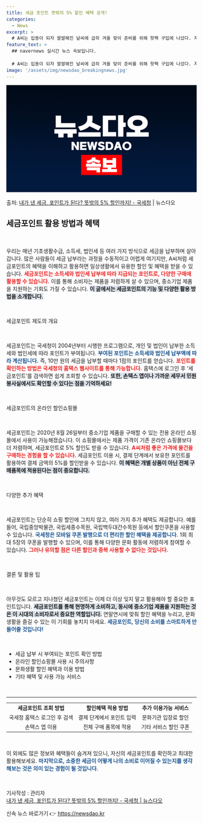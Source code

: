 ```yaml
---
title: 세금 포인트 뜻밖의 5% 할인 혜택 공개!
categories:
  - News
excerpt: >
  # A씨는 입동이 되자 쌀쌀해진 날씨에 급히 겨울 맞이 준비를 위해 핫팩 구입에 나섰다. 저렴하다고 소문난 …
feature_text: >
  ## navernews 실시간 뉴스 속보입니다.

  # A씨는 입동이 되자 쌀쌀해진 날씨에 급히 겨울 맞이 준비를 위해 핫팩 구입에 나섰다. 저렴하다고 소문난 …
image: '/assets/img/newsdao_breakingnews.jpg'
---
```


![뉴스다오 속보](/assets/img/newsdao_breakingnews.jpg)

<p>출처: <a href="https://newsdao.kr/2473" rel="dofollow">내가 낸 세금, 포인트가 된다? 뜻밖의 5% 할인까지! - 국세청</a> | 뉴스다오</p>

<h2 data-ke-size="size26">세금포인트 활용 방법과 혜택</h2>

<p data-ke-size="size16">&nbsp;</p>

우리는 매년 기초생활수급, 소득세, 법인세 등 여러 가지 방식으로 세금을 납부하며 살아갑니다. 많은 사람들이 세금 납부라는 과정을 수동적이고 어렵게 여기지만, A씨처럼 세금포인트의 혜택을 이해하고 활용하면 일상생활에서 유용한 할인 및 혜택을 받을 수 있습니다. <b><span style="color: #ee2323;">세금포인트는 소득세와 법인세 납부에 따라 지급되는 포인트로, 다양한 구매에 활용할 수 있습니다.</span></b> 이를 통해 소비자는 제품을 저렴하게 살 수 있으며, 중소기업 제품을 지원하는 기회도 가질 수 있습니다. <b><span style="background-color: #21538527;">이 글에서는 세금포인트의 기능 및 다양한 활용 방법을 소개합니다.</span></b> 

<p data-ke-size="size16">&nbsp;</p>

세금포인트 제도의 개요

<p data-ke-size="size16">&nbsp;</p>

세금포인트는 국세청이 2004년부터 시행한 프로그램으로, 개인 및 법인이 납부한 소득세와 법인세에 따라 포인트가 부여됩니다. <b><span style="color: #1a5490;">부여된 포인트는 소득세와 법인세 납부액에 따라 계산됩니다.</span></b> 즉, 10만 원의 세금을 납부할 때마다 1점의 포인트를 얻습니다. <b><span style="color: #ee2323;">포인트를 확인하는 방법은 국세청의 홈택스 웹사이트를 통해 가능합니다.</span></b> 홈택스에 로그인 후 ‘세금포인트’를 검색하면 쉽게 조회할 수 있습니다. <b><span style="background-color: #21538527;">또한, 손택스 앱이나 가까운 세무서 민원봉사실에서도 확인할 수 있다는 점을 기억하세요!</span></b>

<p data-ke-size="size16">&nbsp;</p>

세금포인트의 온라인 할인쇼핑몰

<p data-ke-size="size16">&nbsp;</p>

세금포인트는 2020년 8월 26일부터 중소기업 제품을 구매할 수 있는 전용 온라인 쇼핑몰에서 사용이 가능해졌습니다. 이 쇼핑몰에서는 제품 가격이 기존 온라인 쇼핑몰보다 더 저렴하며, 세금포인트로 5% 할인도 받을 수 있습니다. <b><span style="color: #ee2323;">A씨처럼 좋은 가격에 물건을 구매하는 경험을 할 수 있습니다.</span></b> 세금포인트 이용 시, 결제 단계에서 보유한 포인트를 활용하여 결제 금액의 5%를 할인받을 수 있습니다. <b><span style="background-color: #21538527;">이 혜택은 개별 상품이 아닌 전체 구매품목에 적용된다는 점이 중요합니다.</span></b> 

<p data-ke-size="size16">&nbsp;</p>

다양한 추가 혜택

<p data-ke-size="size16">&nbsp;</p>

세금포인트는 단순히 쇼핑 할인에 그치지 않고, 여러 가지 추가 혜택도 제공합니다. 예를 들어, 국립중앙박물관, 국립세종수목원, 국립백두대간수목원 등에서 할인쿠폰을 사용할 수 있습니다. <b><span style="color: #1a5490;">국세청은 모바일 쿠폰 발행으로 더 편리한 할인 혜택을 제공합니다.</span></b> 1회 최대 5장의 쿠폰을 발행할 수 있으며, 이를 통해 다양한 문화 활동에 저렴하게 참여할 수 있습니다. <b><span style="color: #ee2323;">그러나 유의할 점은 다른 할인과 중복 사용할 수 없다는 것입니다.</span></b> 

<p data-ke-size="size16">&nbsp;</p>

결론 및 활용 팁

<p data-ke-size="size16">&nbsp;</p>

아무것도 모르고 지나쳤던 세금포인트는 이제 더 이상 잊지 말고 활용해야 할 중요한 포인트입니다. <b><span style="background-color: #21538527;">세금포인트를 통해 현명하게 소비하고, 동시에 중소기업 제품을 지원하는 것은 이 시대의 소비자로서 중요한 역할입니다.</span></b> 연말연시에 맞춰 할인 혜택을 누리고, 문화생활을 즐길 수 있는 이 기회를 놓치지 마세요. <b><span style="color: #1a5490;">세금포인트, 당신의 소비를 스마트하게 만들어줄 것입니다!</span></b>

<p data-ke-size="size16">&nbsp;</p>

<ul>
    <li>세금 납부 시 부여되는 포인트 확인 방법</li>
    <li>온라인 할인쇼핑몰 사용 시 주의사항</li>
    <li>문화생활 할인 혜택과 이용 방법</li>
    <li>기타 혜택 및 사용 가능 서비스</li>
</ul>

<p data-ke-size="size16">&nbsp;</p>

<hr>

<table style="width:100%">
  <tr>
    <td style="text-align: center; height: 17px;"><b>세금포인트 조회 방법</b></td>
    <td style="text-align: center; height: 17px;"><b>할인혜택 적용 방법</b></td>
    <td style="text-align: center; height: 17px;"><b>추가 이용가능 서비스</b></td>
  </tr>
  <tr>
    <td style="text-align: center; height: 17px;">국세청 홈택스 로그인 후 검색</td>
    <td style="text-align: center; height: 17px;">결제 단계에서 포인트 입력</td>
    <td style="text-align: center; height: 17px;">문화기관 입장료 할인</td>
  </tr>
  <tr>
    <td style="text-align: center; height: 17px;">손택스 앱 이용</td>
    <td style="text-align: center; height: 17px;">전체 구매 품목에 적용</td>
    <td style="text-align: center; height: 17px;">기타 서비스 할인 쿠폰</td>
  </tr>
</table>

<p data-ke-size="size16">&nbsp;</p>

이 외에도 많은 정보와 혜택들이 숨겨져 있으니, 자신의 세금포인트를 확인하고 최대한 활용해보세요. <b><span style="color: #1a5490;">마지막으로, 소중한 세금이 어떻게 나의 소비로 이어질 수 있는지를 생각해보는 것은 의미 있는 경험이 될 것입니다.</span></b> 

<p data-ke-size="size16">&nbsp;</p> 

기사작성 : 관리자  
[내가 낸 세금, 포인트가 된다? 뜻밖의 5% 할인까지! - 국세청 | 뉴스다오](https://newsdao.kr/2473) 

신속 뉴스 바로가기 👉 <a href="https://newsdao.kr" rel="dofollow">https://newsdao.kr</a>


